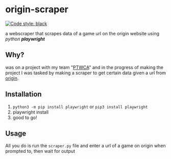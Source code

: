 # origin-scraper
[![Code style: black](https://img.shields.io/badge/code%20style-black-000000.svg)](https://github.com/psf/black)


a webscraper that scrapes data of a game url on the origin website using _python **playwright**_

## Why?
was on a project with my team "[PTWCA](https://github.com/PTWCA)" and in the progress of making the project 
I was tasked by making a scraper to get certain data given a url from [origin](https://origin.com).

## Installation
1. `python3 -m pip install playwright` or `pip3 install playwright`
2. playwright install
3. good to go!

## Usage
All you do is run the `scraper.py` file and enter a url of a game on origin when prompted to, then wait for output
